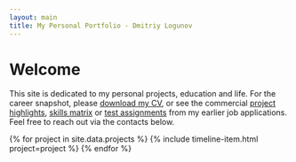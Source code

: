 ```yaml
---
layout: main
title: My Personal Portfolio - Dmitriy Logunov
---
```


# Welcome

This site is dedicated to my personal projects, education and life. For the career snapshot, please [download my CV](https://docs.google.com/document/d/1-d7ez5A321XL0EQmPcus7xGPVTAtTdeblUMEsGa6Wq4/export?format=docx), or see the commercial [project highlights](/professional), [skills matrix](/skills) or [test assignments](/assignments) from my earlier job applications. Feel free to reach out via the contacts below.

<section class="timeline">
  {% for project in site.data.projects %}
    {% include timeline-item.html project=project %}
  {% endfor %}
</section>

